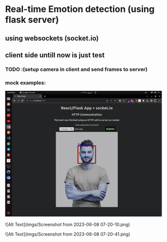# Real-time Emotion detection (using flask server)
 
## using websockets (socket.io)

## client side untill now is just test

### TODO :(setup camera in client and send frames to server)

### mock examples:
![Alt Text](imgs/happy-man.png)

![Alt Text](imgs/Screenshot from 2023-06-08 07-20-10.png)

![Alt Text](imgs/Screenshot from 2023-06-08 07-20-41.png)

